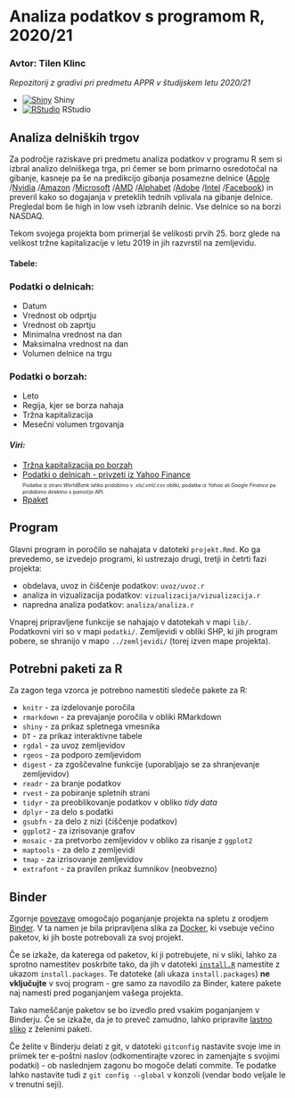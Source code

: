 # Analiza podatkov s programom R, 2020/21
### Avtor: Tilen Klinc

*Repozitorij z gradivi pri predmetu APPR v študijskem letu 2020/21*

* [![Shiny](http://mybinder.org/badge.svg)](http://mybinder.org/v2/gh/tilenklinc/APPR_projektna/master?urlpath=shiny/APPR-2020-21/projekt.Rmd) Shiny
* [![RStudio](http://mybinder.org/badge.svg)](http://mybinder.org/v2/gh/tilenklinc/APPR_projektna/master?urlpath=rstudio) RStudio

## Analiza delniških trgov

Za področje raziskave pri predmetu analiza podatkov v programu R sem si izbral analizo delniškega trga, pri čemer se bom primarno osredotočal na gibanje, kasneje pa še na predikcijo gibanja posamezne delnice ([Apple](https://finance.yahoo.com/quote/AAPL/history?p=AAPL)
/[Nvidia](https://finance.yahoo.com/quote/NVDA/history?p=NVDA)
/[Amazon](https://finance.yahoo.com/quote/AMZN/history?p=AMZN)
/[Microsoft](https://finance.yahoo.com/quote/MSFT/history?p=MSFT)
/[AMD](https://finance.yahoo.com/quote/AMD/history?p=AMD)
/[Alphabet](https://finance.yahoo.com/quote/GOOGL/history?p=GOOGL)
/[Adobe](https://finance.yahoo.com/quote/ADBE/history?p=ADBE)
/[Intel](https://finance.yahoo.com/quote/INTC/history?p=INTC)
/[Facebook](https://finance.yahoo.com/quote/FB/history?p=FB)) in preveril kako so dogajanja v preteklih tednih vplivala na gibanje delnice. Pregledal bom še high in low vseh izbranih delnic. Vse delnice so na borzi NASDAQ.

Tekom svojega projekta bom primerjal še velikosti prvih 25. borz glede na velikost tržne kapitalizacije v letu 2019 in jih razvrstil na zemljevidu.

#### Tabele:

###  Podatki o delnicah:
* Datum
* Vrednost ob odprtju
* Vrednost ob zaprtju
* Minimalna vrednost na dan
* Maksimalna vrednost na dan
* Volumen delnice na trgu

###  Podatki o borzah:
* Leto
* Regija, kjer se borza nahaja
* Tržna kapitalizacija
* Mesečni volumen trgovanja

#### *Viri:*
* [Tržna kapitalizacija po borzah](https://en.wikipedia.org/wiki/List_of_stock_exchanges)
* [Podatki o delnicah - privzeti iz Yahoo Finance](https://finance.yahoo.com/?guccounter=1&guce_referrer=aHR0cHM6Ly93d3cuZ29vZ2xlLmNvbS8&guce_referrer_sig=AQAAAHUZl6qKCy7-uHn2P3_u2szy0esOsxzYfZj6oBmPSdpchEzC7fncHVFeor3SnDmfnckXFBG79Kxj4dqwWHzDFCFiTwdcxuP0cYW8VUB1qhbTEE5Uk-M1mDF5E3Eb5qojnsy1BhnjC8TQ40RWYjXdME5uVwwcHSycNrE3rtHrRp_N) \
<span style="font-size:9px;">Podatke iz strani *WorldBank* lahko pridobimo v .xls/.xml/.csv obliki, podatke iz *Yahoo* ali *Google Finance* pa pridobimo direktno s pomočjo API.</span>  
* [Rpaket](https://cran.r-project.org/web/packages/quantmod/quantmod.pdf)

## Program

Glavni program in poročilo se nahajata v datoteki `projekt.Rmd`.
Ko ga prevedemo, se izvedejo programi, ki ustrezajo drugi, tretji in četrti fazi projekta:

* obdelava, uvoz in čiščenje podatkov: `uvoz/uvoz.r`
* analiza in vizualizacija podatkov: `vizualizacija/vizualizacija.r`
* napredna analiza podatkov: `analiza/analiza.r`

Vnaprej pripravljene funkcije se nahajajo v datotekah v mapi `lib/`.
Podatkovni viri so v mapi `podatki/`.
Zemljevidi v obliki SHP, ki jih program pobere,
se shranijo v mapo `../zemljevidi/` (torej izven mape projekta).

## Potrebni paketi za R

Za zagon tega vzorca je potrebno namestiti sledeče pakete za R:

* `knitr` - za izdelovanje poročila
* `rmarkdown` - za prevajanje poročila v obliki RMarkdown
* `shiny` - za prikaz spletnega vmesnika
* `DT` - za prikaz interaktivne tabele
* `rgdal` - za uvoz zemljevidov
* `rgeos` - za podporo zemljevidom
* `digest` - za zgoščevalne funkcije (uporabljajo se za shranjevanje zemljevidov)
* `readr` - za branje podatkov
* `rvest` - za pobiranje spletnih strani
* `tidyr` - za preoblikovanje podatkov v obliko *tidy data*
* `dplyr` - za delo s podatki
* `gsubfn` - za delo z nizi (čiščenje podatkov)
* `ggplot2` - za izrisovanje grafov
* `mosaic` - za pretvorbo zemljevidov v obliko za risanje z `ggplot2`
* `maptools` - za delo z zemljevidi
* `tmap` - za izrisovanje zemljevidov
* `extrafont` - za pravilen prikaz šumnikov (neobvezno)

## Binder

Zgornje [povezave](#analiza-podatkov-s-programom-r-202021)
omogočajo poganjanje projekta na spletu z orodjem [Binder](https://mybinder.org/).
V ta namen je bila pripravljena slika za [Docker](https://www.docker.com/),
ki vsebuje večino paketov, ki jih boste potrebovali za svoj projekt.

Če se izkaže, da katerega od paketov, ki ji potrebujete, ni v sliki,
lahko za sprotno namestitev poskrbite tako,
da jih v datoteki [`install.R`](install.R) namestite z ukazom `install.packages`.
Te datoteke (ali ukaza `install.packages`) **ne vključujte** v svoj program -
gre samo za navodilo za Binder, katere pakete naj namesti pred poganjanjem vašega projekta.

Tako nameščanje paketov se bo izvedlo pred vsakim poganjanjem v Binderju.
Če se izkaže, da je to preveč zamudno,
lahko pripravite [lastno sliko](https://github.com/jaanos/APPR-docker) z želenimi paketi.

Če želite v Binderju delati z git,
v datoteki `gitconfig` nastavite svoje ime in priimek ter e-poštni naslov
(odkomentirajte vzorec in zamenjajte s svojimi podatki) -
ob naslednjem zagonu bo mogoče delati commite.
Te podatke lahko nastavite tudi z `git config --global` v konzoli
(vendar bodo veljale le v trenutni seji).

